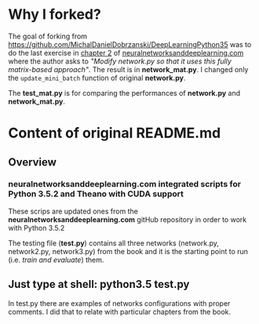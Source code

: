 # Why I forked?

The goal of forking from <https://github.com/MichalDanielDobrzanski/DeepLearningPython35> was to do the last exercise in [chapter 2](http://neuralnetworksanddeeplearning.com/chap2.html) of [neuralnetworksanddeeplearning.com](neuralnetworksanddeeplearning.com "Neural Networks and Deep Learning by Michael Nielsen") where the author asks to *"Modify network.py so that it uses this fully matrix-based approach"*. The result is in **network_mat.py**. I changed only the `update_mini_batch` function of original **network.py**.

The **test_mat.py** is for comparing the performances of **network.py** and **network_mat.py**.

# Content of original README.md
## Overview

### neuralnetworksanddeeplearning.com integrated scripts for Python 3.5.2 and Theano with CUDA support

These scrips are updated ones from the **neuralnetworksanddeeplearning.com** gitHub repository in order to work with Python 3.5.2

The testing file (**test.py**) contains all three networks (network.py, network2.py, network3.py) from the book and it is the starting point to run (i.e. *train and evaluate*) them.

## Just type at shell: **python3.5 test.py**

In test.py there are examples of networks configurations with proper comments. I did that to relate with particular chapters from the book.


